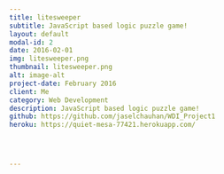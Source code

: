 ```yaml
---
title: litesweeper
subtitle: JavaScript based logic puzzle game!
layout: default
modal-id: 2
date: 2016-02-01
img: litesweeper.png
thumbnail: litesweeper.png
alt: image-alt
project-date: February 2016
client: Me
category: Web Development
description: JavaScript based logic puzzle game!
github: https://github.com/jaselchauhan/WDI_Project1
heroku: https://quiet-mesa-77421.herokuapp.com/




---
```

